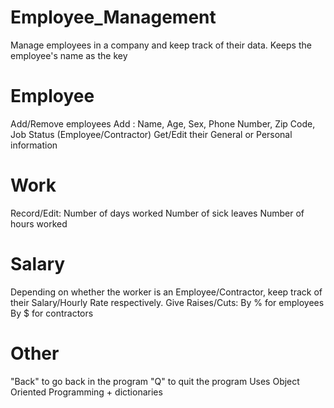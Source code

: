 # Employee_Management
Manage employees in a company and keep track of their data.
Keeps the employee's name as the key

# Employee
Add/Remove employees
Add : Name, Age, Sex, Phone Number, Zip Code, Job Status (Employee/Contractor)
Get/Edit their General or Personal information

# Work
Record/Edit: 
Number of days worked
Number of sick leaves
Number of hours worked

# Salary
Depending on whether the worker is an Employee/Contractor, keep track of their Salary/Hourly Rate respectively.
Give Raises/Cuts:
By % for employees
By $ for contractors

# Other
"Back" to go back in the program
"Q" to quit the program
Uses Object Oriented Programming + dictionaries
